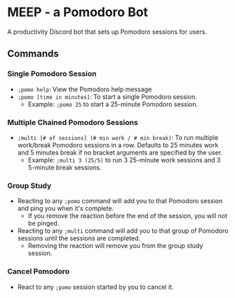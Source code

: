 # MEEP - a Pomodoro Bot
A productivity Discord bot that sets up Pomodoro sessions for users.

## Commands

### Single Pomodoro Session

*  `;pomo help`: View the Pomodoro help message 
*  `;pomo [time in minutes]`: To start a single Pomodoro session. 
    *   Example: `;pomo 25` to start a 25-minute Pomodoro session. 


### Multiple Chained Pomodoro Sessions
* `;multi [# of sessions] (# min work / # min break)`: To run multiple work/break Pomodoro sessions in a row. Defaults to 25 minutes work and 5 minutes break if no bracket arguments are specified by the user. 
    * Example: `;multi 3 (25/5)` to run 3 25-minute work sessions and 3 5-minute break sessions. 

### Group Study
* Reacting to any `;pomo` command  will add you to that Pomodoro session and ping you when it's complete.
    * If you remove the reaction before the end of the session, you will not be pinged.
* Reacting to any `;multi` command will add you to that group of Pomodoro sessions until the sessions are completed.
    * Removing the reaction will remove you from the group study session.

### Cancel Pomodoro
* React to any `;pomo` session started by you to cancel it.
